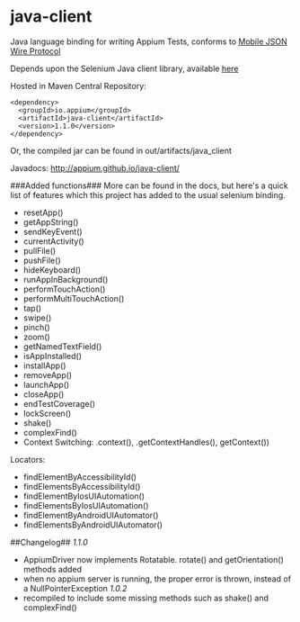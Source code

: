 java-client
===========

Java language binding for writing Appium Tests, conforms to [Mobile JSON Wire Protocol](https://code.google.com/p/selenium/source/browse/spec-draft.md?repo=mobile)

Depends upon the Selenium Java client library, available [here](http://docs.seleniumhq.org/download/)

Hosted in Maven Central Repository:

```
<dependency>
  <groupId>io.appium</groupId>
  <artifactId>java-client</artifactId>
  <version>1.1.0</version>
</dependency>
```

Or, the compiled jar can be found in out/artifacts/java_client

Javadocs: http://appium.github.io/java-client/

###Added functions###
More can be found in the docs, but here's a quick list of features which this project has added to the usual selenium binding.


- resetApp()
- getAppString()
- sendKeyEvent()
- currentActivity()
- pullFile()
- pushFile()
- hideKeyboard()
- runAppInBackground()
- performTouchAction()
- performMultiTouchAction()
- tap()
- swipe()
- pinch()
- zoom()
- getNamedTextField()
- isAppInstalled()
- installApp()
- removeApp()
- launchApp()
- closeApp()
- endTestCoverage()
- lockScreen()
- shake()
- complexFind()
- Context Switching: .context(), .getContextHandles(), getContext())

Locators:
- findElementByAccessibilityId()
- findElementsByAccessibilityId()
- findElementByIosUIAutomation()
- findElementsByIosUIAutomation()
- findElementByAndroidUIAutomator()
- findElementsByAndroidUIAutomator()

##Changelog##
*1.1.0*
- AppiumDriver now implements Rotatable. rotate() and getOrientation() methods added
- when no appium server is running, the proper error is thrown, instead of a NullPointerException
*1.0.2*
- recompiled to include some missing methods such as shake() and complexFind()
